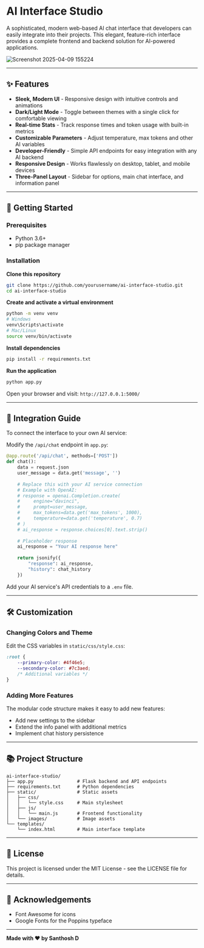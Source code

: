 # AI Interface Studio

A sophisticated, modern web-based AI chat interface that developers can easily integrate into their projects. This elegant, feature-rich interface provides a complete frontend and backend solution for AI-powered applications.

![Screenshot 2025-04-09 155224](https://github.com/user-attachments/assets/ce5a6342-9513-4670-87f2-fdafba7924f4)

---

## ✨ Features

- **Sleek, Modern UI** - Responsive design with intuitive controls and animations  
- **Dark/Light Mode** - Toggle between themes with a single click for comfortable viewing  
- **Real-time Stats** - Track response times and token usage with built-in metrics  
- **Customizable Parameters** - Adjust temperature, max tokens and other AI variables  
- **Developer-Friendly** - Simple API endpoints for easy integration with any AI backend  
- **Responsive Design** - Works flawlessly on desktop, tablet, and mobile devices  
- **Three-Panel Layout** - Sidebar for options, main chat interface, and information panel  

---

## 🚀 Getting Started

### Prerequisites

- Python 3.6+  
- pip package manager  

### Installation

**Clone this repository**
```bash
git clone https://github.com/yourusername/ai-interface-studio.git
cd ai-interface-studio
```

**Create and activate a virtual environment**
```bash
python -m venv venv
# Windows
venv\Scripts\activate
# Mac/Linux
source venv/bin/activate
```

**Install dependencies**
```bash
pip install -r requirements.txt
```

**Run the application**
```bash
python app.py
```

Open your browser and visit: `http://127.0.0.1:5000/`

---

## 🔌 Integration Guide

To connect the interface to your own AI service:

Modify the `/api/chat` endpoint in `app.py`:

```python
@app.route('/api/chat', methods=['POST'])
def chat():
    data = request.json
    user_message = data.get('message', '')
    
    # Replace this with your AI service connection
    # Example with OpenAI:
    # response = openai.Completion.create(
    #     engine="davinci",
    #     prompt=user_message,
    #     max_tokens=data.get('max_tokens', 1000),
    #     temperature=data.get('temperature', 0.7)
    # )
    # ai_response = response.choices[0].text.strip()
    
    # Placeholder response
    ai_response = "Your AI response here"
    
    return jsonify({
        "response": ai_response,
        "history": chat_history
    })
```

Add your AI service's API credentials to a `.env` file.

---

## 🛠️ Customization

### Changing Colors and Theme

Edit the CSS variables in `static/css/style.css`:

```css
:root {
    --primary-color: #4f46e5;
    --secondary-color: #7c3aed;
    /* Additional variables */
}
```

### Adding More Features

The modular code structure makes it easy to add new features:

- Add new settings to the sidebar  
- Extend the info panel with additional metrics  
- Implement chat history persistence  

---

## 📚 Project Structure

```
ai-interface-studio/
├── app.py                # Flask backend and API endpoints
├── requirements.txt      # Python dependencies
├── static/               # Static assets
│   ├── css/
│   │   └── style.css     # Main stylesheet
│   ├── js/
│   │   └── main.js       # Frontend functionality
│   └── images/           # Image assets
└── templates/
    └── index.html        # Main interface template
```

---

## 📝 License

This project is licensed under the MIT License - see the LICENSE file for details.

---

## 🙏 Acknowledgements

- Font Awesome for icons  
- Google Fonts for the Poppins typeface  

---

**Made with ❤️ by Santhosh D**
